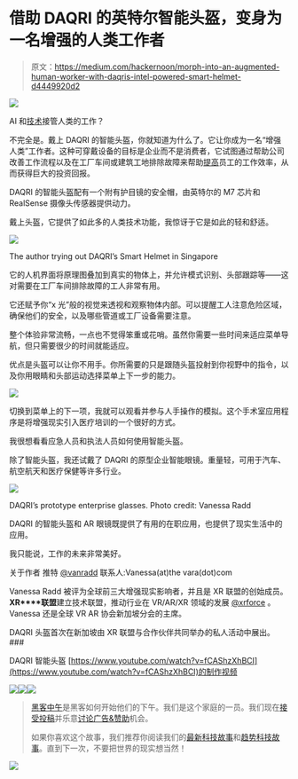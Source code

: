 # 借助 DAQRI 的英特尔智能头盔，变身为一名增强的人类工作者

> 原文：<https://medium.com/hackernoon/morph-into-an-augmented-human-worker-with-daqris-intel-powered-smart-helmet-d4449920d2>

![](img/e907358bf1b3dd0662202afb30996364.png)

AI 和[技术](https://hackernoon.com/tagged/technology)接管人类的工作？

不完全是。戴上 DAQRI 的智能头盔，你就知道为什么了。它让你成为一名“增强人类”工作者。这种可穿戴设备的目标是企业而不是消费者，它试图通过帮助公司改善工作流程以及在工厂车间或建筑工地排除故障来帮助[提高](https://hackernoon.com/tagged/boost)员工的工作效率，从而获得巨大的投资回报。

DAQRI 的智能头盔配有一个附有护目镜的安全帽，由英特尔的 M7 芯片和 RealSense 摄像头传感器提供动力。

戴上头盔，它提供了如此多的人类技术功能，我惊讶于它是如此的轻和舒适。

![](img/4de8a2100eb8f3005271ad4310b6ed3e.png)

The author trying out DAQRI’s Smart Helmet in Singapore

它的人机界面将原理图叠加到真实的物体上，并允许模式识别、头部跟踪等——这对需要在工厂车间排除故障的工人非常有用。

它还赋予你“x 光”般的视觉来透视和观察物体内部。可以提醒工人注意危险区域，确保他们的安全，以及哪些管道或工厂设备需要注意。

整个体验非常流畅，一点也不觉得笨重或花哨。虽然你需要一些时间来适应菜单导航，但只需要很少的时间就能适应。

优点是头盔可以让你不用手。你所需要的只是跟随头盔投射到你视野中的指令，以及你用眼睛和头部运动选择菜单上下一步的能力。

![](img/3c05279b9f7273e4647120f6b8e3a416.png)

切换到菜单上的下一项，我就可以观看并参与人手操作的模拟。这个手术室应用程序是将增强现实引入医疗培训的一个很好的方式。

我很想看看应急人员和执法人员如何使用智能头盔。

除了智能头盔，我还试戴了 DAQRI 的原型企业智能眼镜。重量轻，可用于汽车、航空航天和医疗保健等许多行业。

![](img/e426d92291b823e5f3dc0c4a3d702f19.png)

DAQRI’s prototype enterprise glasses. Photo credit: Vanessa Radd

DAQRI 的智能头盔和 AR 眼镜既提供了有用的在职应用，也提供了现实生活中的应用。

我只能说，工作的未来非常美好。

关于作者
推特 [@vanradd](http://www.twitter.com/vanradd) 联系人:Vanessa(at)the vara(dot)com

Vanessa Radd 被评为全球前三大增强现实影响者，并且是 XR 联盟的创始成员。**XR****联盟**建立技术联盟，推动行业在 VR/AR/XR 领域的发展 [@xrforce](http://www.twitter.com/xrforce) 。Vanessa 还是全球 VR AR 协会新加坡分会的主席。

DAQRI 头盔首次在新加坡由 XR 联盟与合作伙伴共同举办的私人活动中展出。###

DAQRI 智能头盔
[https://www.youtube.com/watch?v=fCAShzXhBCI](https://www.youtube.com/watch?v=fCAShzXhBCI)的制作视频

[![](img/50ef4044ecd4e250b5d50f368b775d38.png)](http://bit.ly/HackernoonFB)[![](img/979d9a46439d5aebbdcdca574e21dc81.png)](https://goo.gl/k7XYbx)[![](img/2930ba6bd2c12218fdbbf7e02c8746ff.png)](https://goo.gl/4ofytp)

> [黑客中午](http://bit.ly/Hackernoon)是黑客如何开始他们的下午。我们是这个家庭的一员。我们现在[接受投稿](http://bit.ly/hackernoonsubmission)并乐意[讨论广告&赞助](mailto:partners@amipublications.com)机会。
> 
> 如果你喜欢这个故事，我们推荐你阅读我们的[最新科技故事](http://bit.ly/hackernoonlatestt)和[趋势科技故事](https://hackernoon.com/trending)。直到下一次，不要把世界的现实想当然！

![](img/be0ca55ba73a573dce11effb2ee80d56.png)